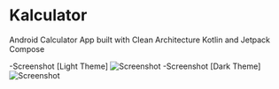 # Kalculator
Android Calculator App built with Clean Architecture Kotlin and Jetpack Compose

-Screenshot [Light Theme]
![Screenshot](white_screen.png)
-Screenshot [Dark Theme]
![Screenshot](dark_screen.png)
